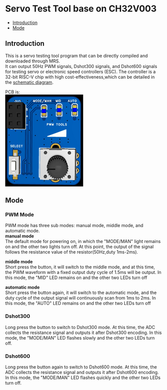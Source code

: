 # Servo Test Tool base on CH32V003

* [Introduction](https://github.com/TianpeiLee/ServoTestTool#Introduction)<br>
* [Mode](https://github.com/TianpeiLee/ServoTestTool#Mode)<br>


## Introduction

This is a servo testing tool program that can be directly compiled and downloaded through MRS.<br>
It can output 50Hz PWM signals, Dshot300 signals, and Dshot600 signals for testing servo or electronic speed controllers (ESC).
The controller is a 32-bit RISC-V chip with high cost-effectiveness,which can be detailed in the [schematic diagram](https://github.com/TianpeiLee/ServoTestTool/blob/main/ServoTest_SCH.pdf).<br>

PCB is: <br>
<img src="image/photo.jpg" alt="photo" style="zoom:50%;" />

## Mode

### PWM Mode
PWM mode has three sub modes: manual mode, middle mode, and automatic mode.<br>
**manual mode**<br>
The default mode for powering on, in which the "MODE/MAN" light remains on and the other two lights turn off.
At this point, the output of the signal follows the resistance value of the resistor(50Hz,duty 1ms-2ms).

**middle mode**<br>
Short press the button, it will switch to the middle mode, and at this time, the PWM waveform with a fixed output duty cycle of 1.5ms will be output.
In this mode, the "MID" LED remains on and the other two LEDs turn off

**automatic mode**<br>
Short press the button again, it will switch to the automatic mode, and the duty cycle of the output signal will continuously scan from 1ms to 2ms.
In this mode, the "AUTO" LED remains on and the other two LEDs turn off


### Dshot300
Long press the button to switch to Dshot300 mode. At this time, the ADC collects the resistance signal and outputs it after Dshot300 encoding.
In this mode, the "MODE/MAN" LED flashes slowly and the other two LEDs turn off.


### Dshot600
Long press the button again to switch to Dshot600 mode. At this time, the ADC collects the resistance signal and outputs it after Dshot600 encoding.
In this mode, the "MODE/MAN" LED flashes quickly and the other two LEDs turn off.
